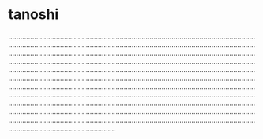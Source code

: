 # tanoshi

..........................................................................................................................................................................................................................................................................................................................................................................................................................................................................................................................................................................................................................................................................................................................................................................................................................................................................................................................................................................................................................................................................................................................................................................................................................................................................................................................................................................................................................................................................